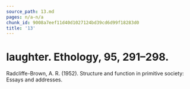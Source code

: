 ```yaml
---
source_path: 13.md
pages: n/a-n/a
chunk_id: 9008a7eef11d40d1027124bd39cd6d99f18283d0
title: '13'
---
```

# laughter. Ethology, 95, 291–298.

Radcliffe-Brown, A. R. (1952). Structure and function in primitive society: Essays and addresses.
